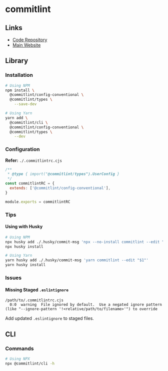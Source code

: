 # commitlint

<!--
https://github.com/editablejs/editable/blob/main/.commitlintrc
-->

## Links

- [Code Repository](https://github.com/conventional-changelog/commitlint)
- [Main Website](https://commitlint.js.org/)

## Library

### Installation

```sh
# Using NPM
npm install \
  @commitlint/config-conventional \
  @commitlint/types \
    --save-dev

# Using Yarn
yarn add \
  @commitlint/cli \
  @commitlint/config-conventional \
  @commitlint/types \
    --dev
```

### Configuration

**Refer:** `./.commitlintrc.cjs`

```cjs
/**
 * @type { import("@commitlint/types").UserConfig }
 */
const commitlintRC = {
  extends: ['@commitlint/config-conventional'],
}

module.exports = commitlintRC
```

### Tips

#### Using with Husky

```sh
# Using NPM
npx husky add ./.husky/commit-msg 'npx --no-install commitlint --edit "$1"'
npx husky install

# Using Yarn
yarn husky add ./.husky/commit-msg 'yarn commitlint --edit "$1"'
yarn husky install
```

### Issues

#### Missing Staged `.eslintignore`

```log
/path/to/.commitlintrc.cjs
  0:0  warning  File ignored by default.  Use a negated ignore pattern (like "--ignore-pattern '!<relative/path/to/filename>'") to override
```

Add updated `.eslintignore` to staged files.

## CLI

### Commands

```sh
# Using NPX
npx @commitlint/cli -h
```
